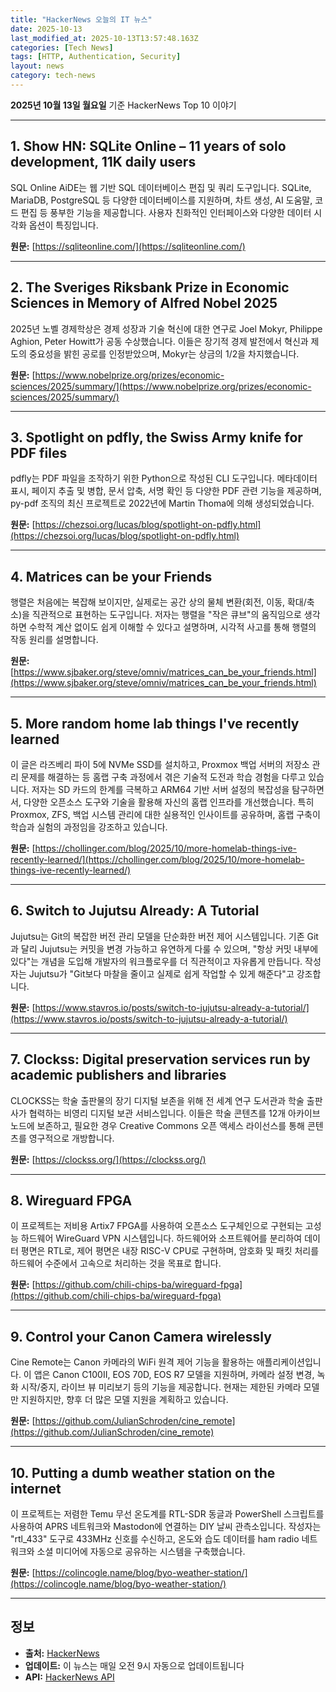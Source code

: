 ```yaml
---
title: "HackerNews 오늘의 IT 뉴스"
date: 2025-10-13
last_modified_at: 2025-10-13T13:57:48.163Z
categories: [Tech News]
tags: [HTTP, Authentication, Security]
layout: news
category: tech-news
---
```

**2025년 10월 13일 월요일** 기준 HackerNews Top 10 이야기

---


## 1. Show HN: SQLite Online – 11 years of solo development, 11K daily users

SQL Online AiDE는 웹 기반 SQL 데이터베이스 편집 및 쿼리 도구입니다. SQLite, MariaDB, PostgreSQL 등 다양한 데이터베이스를 지원하며, 차트 생성, AI 도움말, 코드 편집 등 풍부한 기능을 제공합니다. 사용자 친화적인 인터페이스와 다양한 데이터 시각화 옵션이 특징입니다.

**원문:** [https://sqliteonline.com/](https://sqliteonline.com/)

---


## 2. The Sveriges Riksbank Prize in Economic Sciences in Memory of Alfred Nobel 2025

2025년 노벨 경제학상은 경제 성장과 기술 혁신에 대한 연구로 Joel Mokyr, Philippe Aghion, Peter Howitt가 공동 수상했습니다. 이들은 장기적 경제 발전에서 혁신과 제도의 중요성을 밝힌 공로를 인정받았으며, Mokyr는 상금의 1/2을 차지했습니다.

**원문:** [https://www.nobelprize.org/prizes/economic-sciences/2025/summary/](https://www.nobelprize.org/prizes/economic-sciences/2025/summary/)

---


## 3. Spotlight on pdfly, the Swiss Army knife for PDF files

pdfly는 PDF 파일을 조작하기 위한 Python으로 작성된 CLI 도구입니다. 메타데이터 표시, 페이지 추출 및 병합, 문서 압축, 서명 확인 등 다양한 PDF 관련 기능을 제공하며, py-pdf 조직의 최신 프로젝트로 2022년에 Martin Thoma에 의해 생성되었습니다.

**원문:** [https://chezsoi.org/lucas/blog/spotlight-on-pdfly.html](https://chezsoi.org/lucas/blog/spotlight-on-pdfly.html)

---


## 4. Matrices can be your Friends

행렬은 처음에는 복잡해 보이지만, 실제로는 공간 상의 물체 변환(회전, 이동, 확대/축소)을 직관적으로 표현하는 도구입니다. 저자는 행렬을 "작은 큐브"의 움직임으로 생각하면 수학적 계산 없이도 쉽게 이해할 수 있다고 설명하며, 시각적 사고를 통해 행렬의 작동 원리를 설명합니다.

**원문:** [https://www.sjbaker.org/steve/omniv/matrices_can_be_your_friends.html](https://www.sjbaker.org/steve/omniv/matrices_can_be_your_friends.html)

---


## 5. More random home lab things I've recently learned

이 글은 라즈베리 파이 5에 NVMe SSD를 설치하고, Proxmox 백업 서버의 저장소 관리 문제를 해결하는 등 홈랩 구축 과정에서 겪은 기술적 도전과 학습 경험을 다루고 있습니다. 저자는 SD 카드의 한계를 극복하고 ARM64 기반 서버 설정의 복잡성을 탐구하면서, 다양한 오픈소스 도구와 기술을 활용해 자신의 홈랩 인프라를 개선했습니다. 특히 Proxmox, ZFS, 백업 시스템 관리에 대한 실용적인 인사이트를 공유하며, 홈랩 구축이 학습과 실험의 과정임을 강조하고 있습니다.

**원문:** [https://chollinger.com/blog/2025/10/more-homelab-things-ive-recently-learned/](https://chollinger.com/blog/2025/10/more-homelab-things-ive-recently-learned/)

---


## 6. Switch to Jujutsu Already: A Tutorial

Jujutsu는 Git의 복잡한 버전 관리 모델을 단순화한 버전 제어 시스템입니다. 기존 Git과 달리 Jujutsu는 커밋을 변경 가능하고 유연하게 다룰 수 있으며, "항상 커밋 내부에 있다"는 개념을 도입해 개발자의 워크플로우를 더 직관적이고 자유롭게 만듭니다. 작성자는 Jujutsu가 "Git보다 마찰을 줄이고 실제로 쉽게 작업할 수 있게 해준다"고 강조합니다.

**원문:** [https://www.stavros.io/posts/switch-to-jujutsu-already-a-tutorial/](https://www.stavros.io/posts/switch-to-jujutsu-already-a-tutorial/)

---


## 7. Clockss: Digital preservation services run by academic publishers and libraries

CLOCKSS는 학술 출판물의 장기 디지털 보존을 위해 전 세계 연구 도서관과 학술 출판사가 협력하는 비영리 디지털 보관 서비스입니다. 이들은 학술 콘텐츠를 12개 아카이브 노드에 보존하고, 필요한 경우 Creative Commons 오픈 액세스 라이선스를 통해 콘텐츠를 영구적으로 개방합니다.

**원문:** [https://clockss.org/](https://clockss.org/)

---


## 8. Wireguard FPGA

이 프로젝트는 저비용 Artix7 FPGA를 사용하여 오픈소스 도구체인으로 구현되는 고성능 하드웨어 WireGuard VPN 시스템입니다. 하드웨어와 소프트웨어를 분리하여 데이터 평면은 RTL로, 제어 평면은 내장 RISC-V CPU로 구현하며, 암호화 및 패킷 처리를 하드웨어 수준에서 고속으로 처리하는 것을 목표로 합니다.

**원문:** [https://github.com/chili-chips-ba/wireguard-fpga](https://github.com/chili-chips-ba/wireguard-fpga)

---


## 9. Control your Canon Camera wirelessly

Cine Remote는 Canon 카메라의 WiFi 원격 제어 기능을 활용하는 애플리케이션입니다. 이 앱은 Canon C100II, EOS 70D, EOS R7 모델을 지원하며, 카메라 설정 변경, 녹화 시작/중지, 라이브 뷰 미리보기 등의 기능을 제공합니다. 현재는 제한된 카메라 모델만 지원하지만, 향후 더 많은 모델 지원을 계획하고 있습니다.

**원문:** [https://github.com/JulianSchroden/cine_remote](https://github.com/JulianSchroden/cine_remote)

---


## 10. Putting a dumb weather station on the internet

이 프로젝트는 저렴한 Temu 무선 온도계를 RTL-SDR 동글과 PowerShell 스크립트를 사용하여 APRS 네트워크와 Mastodon에 연결하는 DIY 날씨 관측소입니다. 작성자는 "rtl_433" 도구로 433MHz 신호를 수신하고, 온도와 습도 데이터를 ham radio 네트워크와 소셜 미디어에 자동으로 공유하는 시스템을 구축했습니다.

**원문:** [https://colincogle.name/blog/byo-weather-station/](https://colincogle.name/blog/byo-weather-station/)

---


## 정보

- **출처:** [HackerNews](https://news.ycombinator.com/)
- **업데이트:** 이 뉴스는 매일 오전 9시 자동으로 업데이트됩니다
- **API:** [HackerNews API](https://github.com/HackerNews/API)


